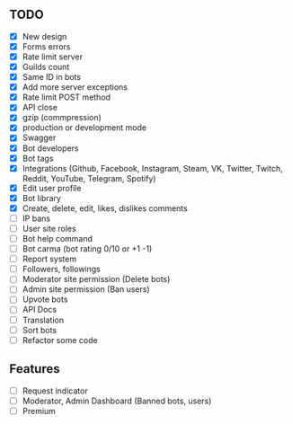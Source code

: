 ## TODO

-   [x] New design
-   [x] Forms errors
-   [x] Rate limit server
-   [x] Guilds count
-   [x] Same ID in bots
-   [x] Add more server exceptions
-   [x] Rate limit POST method
-   [x] API close
-   [x] gzip (commpression)
-   [x] production or development mode
-   [x] Swagger
-   [x] Bot developers
-   [x] Bot tags
-   [x] Integrations (Github, Facebook, Instagram, Steam, VK, Twitter, Twitch, Reddit, YouTube, Telegram, Spotify)
-   [x] Edit user profile
-   [x] Bot library
-   [X] Create, delete, edit, likes, dislikes comments
-   [ ] IP bans
-   [ ] User site roles
-   [ ] Bot help command
-   [ ] Bot carma (bot rating 0/10 or +1 -1)
-   [ ] Report system
-   [ ] Followers, followings
-   [ ] Moderator site permission (Delete bots)
-   [ ] Admin site permission (Ban users)
-   [ ] Upvote bots
-   [ ] API Docs
-   [ ] Translation
-   [ ] Sort bots
-   [ ] Refactor some code
## Features

-   [ ] Request indicator
-   [ ] Moderator, Admin Dashboard (Banned bots, users)
-   [ ] Premium
